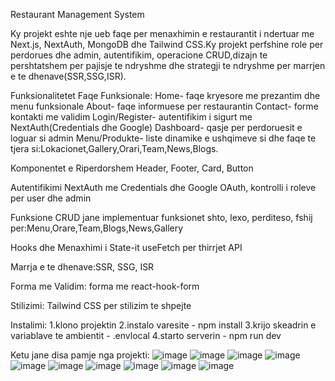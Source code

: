 Restaurant Management System

Ky projekt eshte nje ueb faqe per menaxhimin e restaurantit i ndertuar me Next.js, NextAuth, MongoDB dhe Tailwind CSS.Ky projekt perfshine role per perdorues dhe admin, autentifikim, operacione CRUD,dizajn te pershtatshem per pajisje te ndryshme dhe strategji te ndryshme per marrjen e te dhenave(SSR,SSG,ISR).

Funksionalitetet
Faqe Funksionale:
Home- faqe kryesore me prezantim dhe menu funksionale
About- faqe informuese per restaurantin
Contact- forme kontakti me validim
Login/Register- autentifikim i sigurt me NextAuth(Credentials dhe Google)
Dashboard- qasje per perdoruesit e loguar si admin
Menu/Produkte- liste dinamike e ushqimeve
si dhe faqe te tjera si:Lokacionet,Gallery,Orari,Team,News,Blogs.

Komponentet e Riperdorshem
Header, Footer, Card, Button

Autentifikimi
NextAuth me Credentials dhe Google OAuth, kontrolli i roleve per user dhe admin

Funksione CRUD
jane implementuar funksionet shto, lexo, perditeso, fshij per:Menu,Orare,Team,Blogs,News,Gallery

Hooks dhe Menaxhimi i State-it
useFetch per thirrjet API

Marrja e te dhenave:SSR, SSG, ISR

Forma me Validim:
forma me react-hook-form

Stilizimi:
Tailwind CSS per stilizim te shpejte

Instalimi:
1.klono projektin
2.instalo varesite - npm install
3.krijo skeadrin e variablave te ambientit - .envlocal
4.starto serverin - npm run dev

Ketu jane disa pamje nga projekti:
![image](https://github.com/user-attachments/assets/d562f6a2-cba0-4978-868a-8f7ac3ea3be2)
![image](https://github.com/user-attachments/assets/42465061-f3cd-4f31-8eb8-165ffcd602b9)
![image](https://github.com/user-attachments/assets/053ca4b4-3ee6-4617-bd7f-af2c072a12bc)
![image](https://github.com/user-attachments/assets/e026ed29-329b-4bf7-8740-aa28c6a19a8f)
![image](https://github.com/user-attachments/assets/466727b2-a8ad-4749-a8d8-e1897193380a)
![image](https://github.com/user-attachments/assets/b8e7dcbe-8286-40a3-89d9-e270cae3450a)
![image](https://github.com/user-attachments/assets/20a189ed-4f47-43b1-a8d3-8b04f8c39bb9)
![image](https://github.com/user-attachments/assets/077d76e8-c117-4fc5-b50f-e54d593c1e78)
![image](https://github.com/user-attachments/assets/57fdbb8e-5da7-40ba-8993-01040cb615ab)
![image](https://github.com/user-attachments/assets/4444c314-cfc7-4613-87de-476de100239d)











